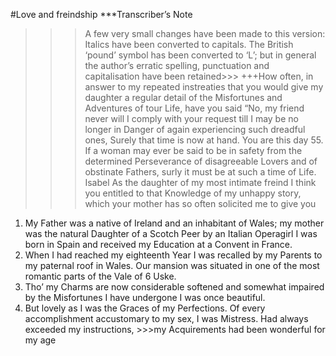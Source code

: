 #Love and freindship
***Transcriber’s Note
>>>A few very small changes have been made to this version: Italics have been converted to capitals. The British ‘pound’ symbol has been converted to ‘L’; but in general the author’s erratic spelling, punctuation and capitalisation have been retained>>>
+++How often, in answer to my repeated instreaties that you would give my daughter a regular detail of the Misfortunes and Adventures of tour Life, have you said “No, my friend never will I comply with your request till I may be no longer in Danger of again experiencing such dreadful ones, Surely that time is now at hand. You are this day 55. If a 
woman may ever be said to be in safety from the determined Perseverance of disagreeable Lovers and of obstinate Fathers, surly it must be at such a time of Life. Isabel
As the daughter of my most intimate freind I think you entitled to that Knowledge of my unhappy story, which your mother has so often solicited me to give you 
1. My Father was a native of Ireland and an inhabitant of Wales; my mother was the natural Daughter of a Scotch Peer by an Italian Operagirl I was born in Spain and received my 
Education at a Convent in France.
2. When I had reached my eighteenth Year I was recalled by my Parents to my paternal roof in Wales. Our mansion was situated in one of the most romantic parts of the Vale of 6 
Uske.
3. Tho’ my Charms are now considerable softened and somewhat impaired by the Misfortunes I have undergone I was once beautiful.
4. But lovely as I was the Graces of my Perfections. Of every accomplishment accustomary to my sex, I was Mistress. Had always exceeded my instructions, >>>my Acquirements had been wonderful for my age
